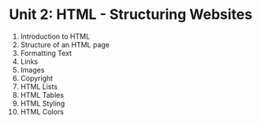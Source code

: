 # Unit 2: HTML - Structuring Websites
1. Introduction to HTML
2. Structure of an HTML page
3. Formatting Text
4. Links
5. Images
6. Copyright
7. HTML Lists
8. HTML Tables
9. HTML Styling
10. HTML Colors
